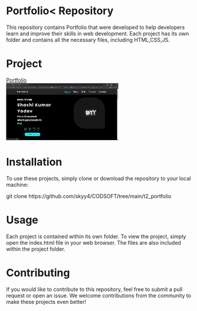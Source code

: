 # Portfolio< Repository
This repository contains Portfolio that were developed to help developers learn and improve their skills in web development. Each project has its own folder and contains all the necessary files, including HTML,CSS,JS.

# Project
<a href="https://skyy4.netlify.app/">Portfolio</a>
<br>
![alt text](portfolio.gif)


# Installation
To use these projects, simply clone or download the repository to your local machine:
<p>git clone https://github.com/skyy4/CODSOFT/tree/main/t2_portfolio</p>
  
# Usage
Each project is contained within its own folder. To view the project, simply open the index.html file in your web browser. The files are also included within the project folder.
# Contributing
If you would like to contribute to this repository, feel free to submit a pull request or open an issue. We welcome contributions from the community to make these projects even better! 